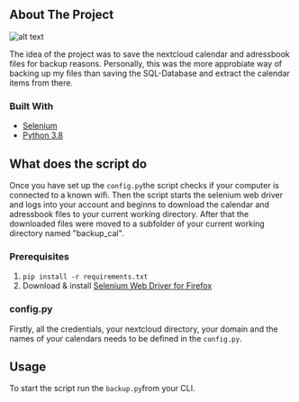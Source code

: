 ## About The Project

![alt text](https://github.com/marwonn/nextcloud_calendar_adressbook_backup_tool/blob/master/img/1.JPG)

The idea of the project was to save the nextcloud calendar and adressbook files for backup reasons. Personally, this was the more approbiate way of backing up my files than saving the SQL-Database and extract the calendar items from there. 


### Built With

* [Selenium](https://www.selenium.dev/)
* [Python 3.8](https://www.python.org/)


## What does the script do

Once you have set up the ```config.py```the script checks if your computer is connected to a known wifi. Then the script starts the selenium web driver and logs into your account and beginns to download the calendar and adressbook files to your current working directory. After that the downloaded files were moved to a subfolder of your current working directory named "backup_cal".

### Prerequisites

1. ```pip install -r requirements.txt```
2. Download & install [Selenium Web Driver for Firefox](https://github.com/mozilla/geckodriver/releases)

### config.py

Firstly, all the credentials, your nextcloud directory, your domain and the names of your calendars needs to be defined in the ```config.py```.


## Usage

To start the script run the ```backup.py```from your CLI.






